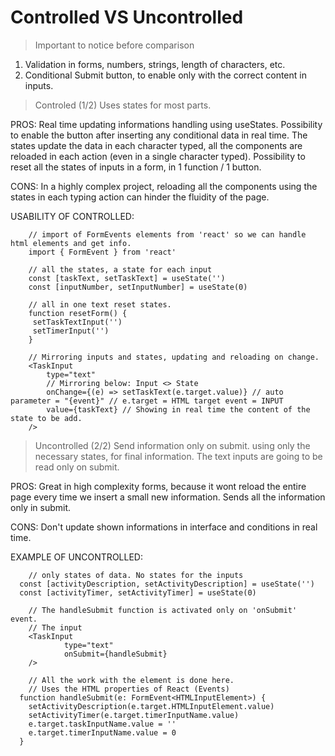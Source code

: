 # Controlled VS Uncontrolled

> Important to notice before comparison
1. Validation in forms, numbers, strings, length of characters, etc.
2. Conditional Submit button, to enable only with the correct content in inputs.

> Controled (1/2)
Uses states for most parts.

PROS:
Real time updating informations handling using useStates. 
Possibility to enable the button after inserting any conditional data in real time.
The states update the data in each character typed, all the components are reloaded in each action (even in a single character typed).
Possibility to reset all the states of inputs in a form, in 1 function / 1 button.

CONS:
In a highly complex project, reloading all the components using the states in each typing action can hinder the fluidity of the page.


USABILITY OF CONTROLLED:
```tsx
    // import of FormEvents elements from 'react' so we can handle html elements and get info.
    import { FormEvent } from 'react'

    // all the states, a state for each input
    const [taskText, setTaskText] = useState('')
    const [inputNumber, setInputNumber] = useState(0)

    // all in one text reset states.
    function resetForm() {
     setTaskTextInput('')
     setTimerInput('')
    }

    // Mirroring inputs and states, updating and reloading on change.
    <TaskInput
        type="text"
        // Mirroring below: Input <> State
        onChange={(e) => setTaskText(e.target.value)} // auto parameter = "{event}" // e.target = HTML target event = INPUT
        value={taskText} // Showing in real time the content of the state to be add.
    />
```

> Uncontrolled (2/2)
Send information only on submit. using only the necessary states, for final information.
The text inputs are going to be read only on submit.

PROS:
Great in high complexity forms, because it wont reload the entire page every time we insert a small new information.
Sends all the information only in submit.

CONS:
Don't update shown informations in interface and conditions in real time.

EXAMPLE OF UNCONTROLLED:
```tsx
    // only states of data. No states for the inputs
  const [activityDescription, setActivityDescription] = useState('')
  const [activityTimer, setActivityTimer] = useState(0)

    // The handleSubmit function is activated only on 'onSubmit' event. 
    // The input
    <TaskInput
            type="text"
            onSubmit={handleSubmit}
    />

    // All the work with the element is done here.
    // Uses the HTML properties of React (Events)
  function handleSubmit(e: FormEvent<HTMLInputElement>) {
    setActivityDescription(e.target.HTMLInputElement.value)
    setActivityTimer(e.target.timerInputName.value)
    e.target.taskInputName.value = ''
    e.target.timerInputName.value = 0
  }


```



